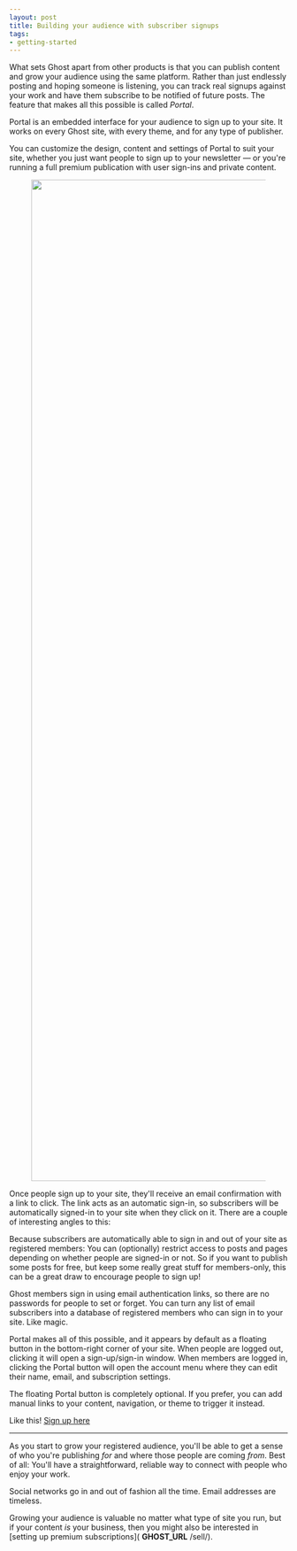 ```yaml
---
layout: post
title: Building your audience with subscriber signups
tags:
- getting-started
---
```


What sets Ghost apart from other products is that you can publish content and grow your audience using the same platform. Rather than just endlessly posting and hoping someone is listening, you can track real signups against your work and have them subscribe to be notified of future posts. The feature that makes all this possible is called _Portal_.

Portal is an embedded interface for your audience to sign up to your site. It works on every Ghost site, with every theme, and for any type of publisher.

You can customize the design, content and settings of Portal to suit your site, whether you just want people to sign up to your newsletter — or you're running a full premium publication with user sign-ins and private content.

<figure class="kg-card kg-image-card kg-width-wide"><img src="https://static.ghost.org/v4.0.0/images/portalsettings.png" class="kg-image" alt loading="lazy" width="2924" height="1810"></figure>

Once people sign up to your site, they'll receive an email confirmation with a link to click. The link acts as an automatic sign-in, so subscribers will be automatically signed-in to your site when they click on it. There are a couple of interesting angles to this:

Because subscribers are automatically able to sign in and out of your site as registered members: You can (optionally) restrict access to posts and pages depending on whether people are signed-in or not. So if you want to publish some posts for free, but keep some really great stuff for members-only, this can be a great draw to encourage people to sign up!

Ghost members sign in using email authentication links, so there are no passwords for people to set or forget. You can turn any list of email subscribers into a database of registered members who can sign in to your site. Like magic.

Portal makes all of this possible, and it appears by default as a floating button in the bottom-right corner of your site. When people are logged out, clicking it will open a sign-up/sign-in window. When members are logged in, clicking the Portal button will open the account menu where they can edit their name, email, and subscription settings.

The floating Portal button is completely optional. If you prefer, you can add manual links to your content, navigation, or theme to trigger it instead.

Like this! [Sign up here](#/portal)

* * *

As you start to grow your registered audience, you'll be able to get a sense of who you're publishing _for_ and where those people are coming _from_. Best of all: You'll have a straightforward, reliable way to connect with people who enjoy your work.

Social networks go in and out of fashion all the time. Email addresses are timeless.

Growing your audience is valuable no matter what type of site you run, but if your content _is_ your business, then you might also be interested in [setting up premium subscriptions]( __GHOST_URL__ /sell/).

